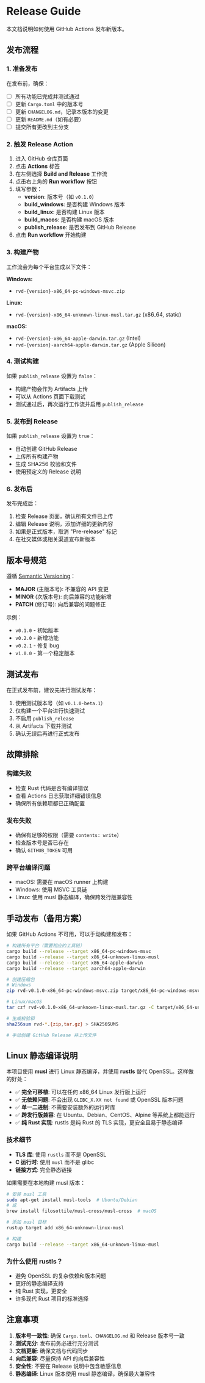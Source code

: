 # Release Guide

本文档说明如何使用 GitHub Actions 发布新版本。

## 发布流程

### 1. 准备发布

在发布前，确保：

- [ ] 所有功能已完成并测试通过
- [ ] 更新 `Cargo.toml` 中的版本号
- [ ] 更新 `CHANGELOG.md`，记录本版本的变更
- [ ] 更新 `README.md`（如有必要）
- [ ] 提交所有更改到主分支

### 2. 触发 Release Action

1. 进入 GitHub 仓库页面
2. 点击 **Actions** 标签
3. 在左侧选择 **Build and Release** 工作流
4. 点击右上角的 **Run workflow** 按钮
5. 填写参数：
   - **version**: 版本号（如 `v0.1.0`）
   - **build_windows**: 是否构建 Windows 版本
   - **build_linux**: 是否构建 Linux 版本
   - **build_macos**: 是否构建 macOS 版本
   - **publish_release**: 是否发布到 GitHub Release
6. 点击 **Run workflow** 开始构建

### 3. 构建产物

工作流会为每个平台生成以下文件：

**Windows:**
- `rvd-{version}-x86_64-pc-windows-msvc.zip`

**Linux:**
- `rvd-{version}-x86_64-unknown-linux-musl.tar.gz` (x86_64, static)

**macOS:**
- `rvd-{version}-x86_64-apple-darwin.tar.gz` (Intel)
- `rvd-{version}-aarch64-apple-darwin.tar.gz` (Apple Silicon)

### 4. 测试构建

如果 `publish_release` 设置为 `false`：

- 构建产物会作为 Artifacts 上传
- 可以从 Actions 页面下载测试
- 测试通过后，再次运行工作流并启用 `publish_release`

### 5. 发布到 Release

如果 `publish_release` 设置为 `true`：

- 自动创建 GitHub Release
- 上传所有构建产物
- 生成 SHA256 校验和文件
- 使用预定义的 Release 说明

### 6. 发布后

发布完成后：

1. 检查 Release 页面，确认所有文件已上传
2. 编辑 Release 说明，添加详细的更新内容
3. 如果是正式版本，取消 "Pre-release" 标记
4. 在社交媒体或相关渠道宣布新版本

## 版本号规范

遵循 [Semantic Versioning](https://semver.org/)：

- **MAJOR** (主版本号): 不兼容的 API 变更
- **MINOR** (次版本号): 向后兼容的功能新增
- **PATCH** (修订号): 向后兼容的问题修正

示例：
- `v0.1.0` - 初始版本
- `v0.2.0` - 新增功能
- `v0.2.1` - 修复 bug
- `v1.0.0` - 第一个稳定版本

## 测试发布

在正式发布前，建议先进行测试发布：

1. 使用测试版本号（如 `v0.1.0-beta.1`）
2. 仅构建一个平台进行快速测试
3. 不启用 `publish_release`
4. 从 Artifacts 下载并测试
5. 确认无误后再进行正式发布

## 故障排除

### 构建失败

- 检查 Rust 代码是否有编译错误
- 查看 Actions 日志获取详细错误信息
- 确保所有依赖项都已正确配置

### 发布失败

- 确保有足够的权限（需要 `contents: write`）
- 检查版本号是否已存在
- 确认 `GITHUB_TOKEN` 可用

### 跨平台编译问题

- macOS: 需要在 macOS runner 上构建
- Windows: 使用 MSVC 工具链
- Linux: 使用 musl 静态编译，确保跨发行版兼容性

## 手动发布（备用方案）

如果 GitHub Actions 不可用，可以手动构建和发布：

```bash
# 构建所有平台（需要相应的工具链）
cargo build --release --target x86_64-pc-windows-msvc
cargo build --release --target x86_64-unknown-linux-musl
cargo build --release --target x86_64-apple-darwin
cargo build --release --target aarch64-apple-darwin

# 创建压缩包
# Windows
zip rvd-v0.1.0-x86_64-pc-windows-msvc.zip target/x86_64-pc-windows-msvc/release/rvd.exe

# Linux/macOS
tar czf rvd-v0.1.0-x86_64-unknown-linux-musl.tar.gz -C target/x86_64-unknown-linux-musl/release rvd

# 生成校验和
sha256sum rvd-*.{zip,tar.gz} > SHA256SUMS

# 手动创建 GitHub Release 并上传文件
```

## Linux 静态编译说明

本项目使用 **musl** 进行 Linux 静态编译，并使用 **rustls** 替代 OpenSSL。这样做的好处：

- ✅ **完全可移植**: 可以在任何 x86_64 Linux 发行版上运行
- ✅ **无依赖问题**: 不会出现 `GLIBC_X.XX not found` 或 OpenSSL 版本问题
- ✅ **单一二进制**: 不需要安装额外的运行时库
- ✅ **跨发行版兼容**: 在 Ubuntu、Debian、CentOS、Alpine 等系统上都能运行
- ✅ **纯 Rust 实现**: rustls 是纯 Rust 的 TLS 实现，更安全且易于静态编译

### 技术细节

- **TLS 库**: 使用 `rustls` 而不是 OpenSSL
- **C 运行时**: 使用 `musl` 而不是 glibc
- **链接方式**: 完全静态链接

如果需要在本地构建 musl 版本：

```bash
# 安装 musl 工具
sudo apt-get install musl-tools  # Ubuntu/Debian
# 或
brew install filosottile/musl-cross/musl-cross  # macOS

# 添加 musl 目标
rustup target add x86_64-unknown-linux-musl

# 构建
cargo build --release --target x86_64-unknown-linux-musl
```

### 为什么使用 rustls？

- 避免 OpenSSL 的复杂依赖和版本问题
- 更好的静态编译支持
- 纯 Rust 实现，更安全
- 许多现代 Rust 项目的标准选择

## 注意事项

1. **版本号一致性**: 确保 `Cargo.toml`、`CHANGELOG.md` 和 Release 版本号一致
2. **测试充分**: 发布前务必进行充分测试
3. **文档更新**: 确保文档与代码同步
4. **向后兼容**: 尽量保持 API 的向后兼容性
5. **安全性**: 不要在 Release 说明中包含敏感信息
6. **静态编译**: Linux 版本使用 musl 静态编译，确保最大兼容性
